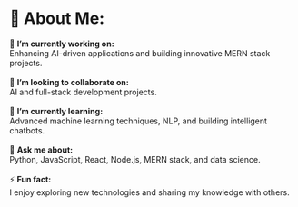 # 💫 About Me:
🔭 **I’m currently working on:**  
Enhancing AI-driven applications and building innovative MERN stack projects.<br><br>👯 **I’m looking to collaborate on:**  
AI and full-stack development projects.<br><br>🌱 **I’m currently learning:**  
Advanced machine learning techniques, NLP, and building intelligent chatbots.<br><br>💬 **Ask me about:**  
Python, JavaScript, React, Node.js, MERN stack, and data science.<br><br>⚡ **Fun fact:**  
I enjoy exploring new technologies and sharing my knowledge with others.

